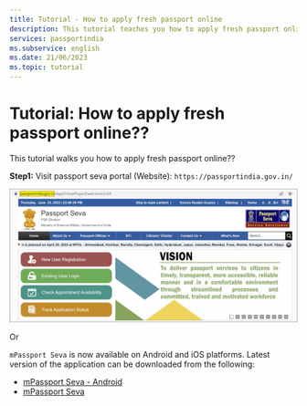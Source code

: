 ```yaml
---
title: Tutorial - How to apply fresh passport online
description: This tutorial teaches you how to apply fresh passport online
services: passportindia
ms.subservice: english
ms.date: 21/06/2023
ms.topic: tutorial 
---
```


# Tutorial: How to apply fresh passport online??

This tutorial walks you how to apply fresh passport online??

**Step1:** Visit passport seva portal (Website): `https://passportindia.gov.in/`

![image](https://github.com/CHEPRAVLOGS/passportindia/blob/main/articles/English/Media/New%20User%20Registration/Picture0.jpg)

Or 

`mPassport Seva` is now available on Android and iOS platforms. Latest version of the application can be downloaded from the following:
* [mPassport Seva - Android](https://play.google.com/store/apps/details?id=gov.mea.psp)
* [mPassport Seva](https://apps.apple.com/us/app/mpassport-seva/id723492146?ls=1)
